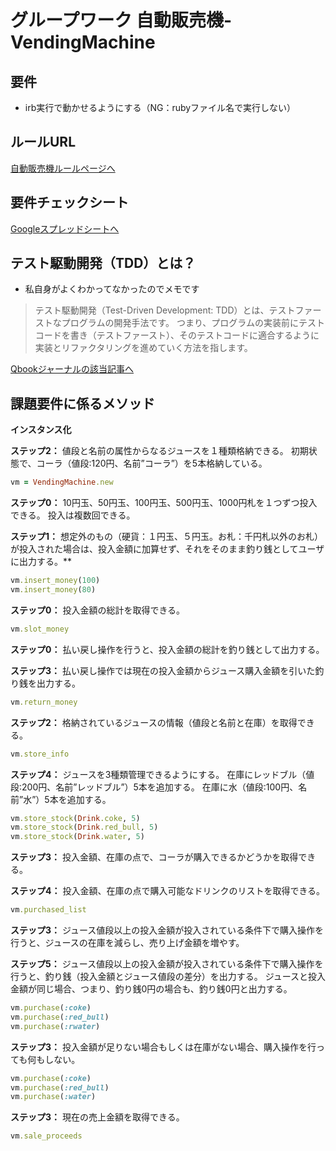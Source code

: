 # グループワーク 自動販売機-VendingMachine

## 要件
- irb実行で動かせるようにする（NG：rubyファイル名で実行しない）

## ルールURL

<a href="http://devtesting.jp/tddbc/?TDDBC%E5%A4%A7%E9%98%AA3.0/%E8%AA%B2%E9%A1%8C" target="_blank">自動販売機ルールページへ<a>

## 要件チェックシート

<a href="https://docs.google.com/spreadsheets/d/159EDG4ju9EHbTV2rLLa0mjtw8iWaym_zZogciinaqRM/edit?usp=sharing" target="_blank">Googleスプレッドシートへ<a>

## テスト駆動開発（TDD）とは？
- 私自身がよくわかってなかったのでメモです

> テスト駆動開発（Test-Driven Development: TDD）とは、テストファーストなプログラムの開発手法です。 つまり、プログラムの実装前にテストコードを書き（テストファースト）、そのテストコードに適合するように実装とリファクタリングを進めていく方法を指します。

<a href="https://www.qbook.jp/column/20181009_713.html" target="_blank">Qbookジャーナルの該当記事へ<a>



## 課題要件に係るメソッド

**インスタンス化**

**ステップ2：**
値段と名前の属性からなるジュースを１種類格納できる。
初期状態で、コーラ（値段:120円、名前”コーラ”）を5本格納している。

```ruby
vm = VendingMachine.new
```


**ステップ0：**
10円玉、50円玉、100円玉、500円玉、1000円札を１つずつ投入できる。
投入は複数回できる。

**ステップ1：**
想定外のもの（硬貨：１円玉、５円玉。お札：千円札以外のお札）が投入された場合は、投入金額に加算せず、それをそのまま釣り銭としてユーザに出力する。**

```ruby
vm.insert_money(100)
vm.insert_money(80)
```


**ステップ0：**
投入金額の総計を取得できる。

```ruby
vm.slot_money
```


**ステップ0：**
払い戻し操作を行うと、投入金額の総計を釣り銭として出力する。

**ステップ3：**
払い戻し操作では現在の投入金額からジュース購入金額を引いた釣り銭を出力する。

```ruby
vm.return_money
```


**ステップ2：**
格納されているジュースの情報（値段と名前と在庫）を取得できる。

```ruby
vm.store_info
```


**ステップ4：**
ジュースを3種類管理できるようにする。
在庫にレッドブル（値段:200円、名前”レッドブル”）5本を追加する。
在庫に水（値段:100円、名前”水”）5本を追加する。

```ruby
vm.store_stock(Drink.coke, 5)
vm.store_stock(Drink.red_bull, 5)
vm.store_stock(Drink.water, 5)
```


**ステップ3：**
投入金額、在庫の点で、コーラが購入できるかどうかを取得できる。

**ステップ4：**
投入金額、在庫の点で購入可能なドリンクのリストを取得できる。

```ruby
vm.purchased_list
```


**ステップ3：**
ジュース値段以上の投入金額が投入されている条件下で購入操作を行うと、ジュースの在庫を減らし、売り上げ金額を増やす。

**ステップ5：**
ジュース値段以上の投入金額が投入されている条件下で購入操作を行うと、釣り銭（投入金額とジュース値段の差分）を出力する。
ジュースと投入金額が同じ場合、つまり、釣り銭0円の場合も、釣り銭0円と出力する。

```ruby
vm.purchase(:coke)
vm.purchase(:red_bull)
vm.purchase(:rwater)
```

**ステップ3：**
投入金額が足りない場合もしくは在庫がない場合、購入操作を行っても何もしない。

```ruby
vm.purchase(:coke)
vm.purchase(:red_bull)
vm.purchase(:water)
```

**ステップ3：**
現在の売上金額を取得できる。

```ruby
vm.sale_proceeds
```
